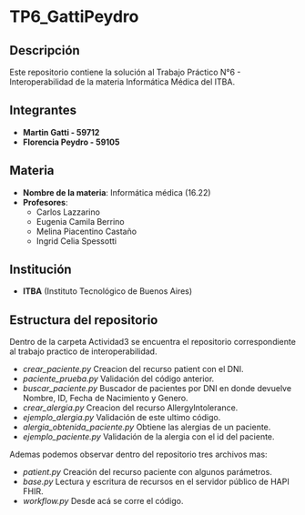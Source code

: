 # TP6_GattiPeydro
## Descripción
Este repositorio contiene la solución al Trabajo Práctico N°6 - Interoperabilidad de la materia Informática Médica del ITBA.

## Integrantes
- **Martin Gatti - 59712**
- **Florencia Peydro - 59105**

## Materia
- **Nombre de la materia**: Informática médica (16.22)
- **Profesores**:
  - Carlos Lazzarino
  - Eugenia Camila Berrino
  - Melina Piacentino Castaño
  - Ingrid Celia Spessotti
  
## Institución
- **ITBA** (Instituto Tecnológico de Buenos Aires)

## Estructura del repositorio
Dentro de la carpeta Actividad3 se encuentra el repositorio correspondiente al trabajo practico de interoperabilidad.
- *crear_paciente.py* Creacion del recurso patient con el DNI.
- *paciente_prueba.py* Validación del código anterior.
- *buscar_paciente.py* Buscador de pacientes por DNI en donde devuelve Nombre, ID, Fecha de Nacimiento y Genero.
- *crear_alergia.py* Creacion del recurso AllergyIntolerance.
- *ejemplo_alergia.py* Validación de este ultimo código.
- *alergia_obtenida_paciente.py* Obtiene las alergias de un paciente.
- *ejemplo_paciente.py* Validación de la alergia con el id del paciente.

Ademas podemos observar dentro del repositorio tres archivos mas:
- *patient.py* Creación del recurso paciente con algunos parámetros.
- *base.py* Lectura y escritura de recursos en el servidor público de HAPI FHIR.
- *workflow.py* Desde acá se corre el código. 
